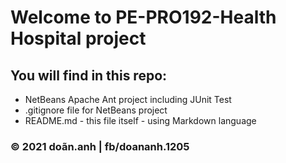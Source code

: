 # Welcome to PE-PRO192-Health Hospital project

## You will find in this repo:

* NetBeans Apache Ant project including JUnit Test
* .gitignore file for NetBeans project
* README.md - this file itself - using Markdown language

### © 2021 doãn.anh | fb/doananh.1205

